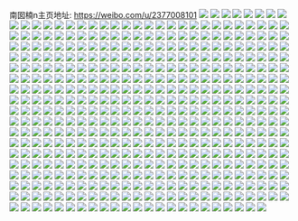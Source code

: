 南囡楠n主页地址: https://weibo.com/u/2377008101 
![](https://wx4.sinaimg.cn/mw2000/8dae43e5ly1h905etydkej23402c0hdu.jpg) 
![](https://wx4.sinaimg.cn/mw2000/8dae43e5ly1h905evebu5j22c03407wi.jpg) 
![](https://wx4.sinaimg.cn/mw2000/8dae43e5ly1h905ex388oj22c034lu0y.jpg) 
![](https://wx4.sinaimg.cn/mw2000/8dae43e5ly1h905es9fzij23402c0hdu.jpg) 
![](https://wx4.sinaimg.cn/mw2000/8dae43e5ly1h905epc4ayj22c03404qq.jpg) 
![](https://wx4.sinaimg.cn/mw2000/8dae43e5ly1h905equt3dj23402c0hdu.jpg) 
![](https://wx4.sinaimg.cn/mw2000/8dae43e5ly1h905envuhsj22c0340npd.jpg) 
![](https://wx4.sinaimg.cn/mw2000/8dae43e5ly1h905ezg8erj22c034lnpd.jpg) 
![](https://wx4.sinaimg.cn/mw2000/8dae43e5ly1h905eye294j22c03407wi.jpg) 
![](https://wx4.sinaimg.cn/mw2000/8dae43e5ly1h905f3xzfoj23402c0e82.jpg) 
![](https://wx4.sinaimg.cn/mw2000/8dae43e5ly1h905fchtetj22oh26snpe.jpg) 
![](https://wx4.sinaimg.cn/mw2000/8dae43e5ly1h89bxdayckj22c03407wi.jpg) 
![](https://wx4.sinaimg.cn/mw2000/8dae43e5ly1h89bwypm0tj2226317b2a.jpg) 
![](https://wx4.sinaimg.cn/mw2000/8dae43e5ly1h89bxmpk2wj226j32i4qq.jpg) 
![](https://wx4.sinaimg.cn/mw2000/8dae43e5ly1h89bwbdy0zj22ae2xn4qp.jpg) 
![](https://wx4.sinaimg.cn/mw2000/8dae43e5ly1h89bybsov3j22c0340npf.jpg) 
![](https://wx4.sinaimg.cn/mw2000/8dae43e5ly1h89byjn18wj22c0340qv5.jpg) 
![](https://wx4.sinaimg.cn/mw2000/8dae43e5ly1h83us1xb2zj21yc309e82.jpg) 
![](https://wx4.sinaimg.cn/mw2000/8dae43e5ly1h83us44tzpj22aj2vte83.jpg) 
![](https://wx4.sinaimg.cn/mw2000/8dae43e5ly1h83us5bjywj21tv319kjm.jpg) 
![](https://wx4.sinaimg.cn/mw2000/8dae43e5ly1h83us7k18hj229330h7wj.jpg) 
![](https://wx4.sinaimg.cn/mw2000/8dae43e5ly1h83us6cjrtj22772tcqv6.jpg) 
![](https://wx4.sinaimg.cn/mw2000/8dae43e5ly1h83us33lrzj224n2z8x6q.jpg) 
![](https://wx4.sinaimg.cn/mw2000/8dae43e5ly1h82edxdt64j24lx32mx6t.jpg) 
![](https://wx4.sinaimg.cn/mw2000/8dae43e5ly1h82edm4rg1j236c2487wk.jpg) 
![](https://wx4.sinaimg.cn/mw2000/8dae43e5ly1h82edvd0tfj24he2z0u11.jpg) 
![](https://wx4.sinaimg.cn/mw2000/8dae43e5ly1h82edss2y7j22yo2807wj.jpg) 
![](https://wx4.sinaimg.cn/mw2000/8dae43e5ly1h82edpwzwxj236c2drhdx.jpg) 
![](https://wx4.sinaimg.cn/mw2000/8dae43e5ly1h82ediostvj229t313npf.jpg) 
![](https://wx4.sinaimg.cn/mw2000/8dae43e5ly1h82tawjturj2407333x6s.jpg) 
![](https://wx4.sinaimg.cn/mw2000/8dae43e5ly1h82edqecz1j20hs0ohjvf.jpg) 
![](https://wx4.sinaimg.cn/mw2000/8dae43e5ly1h7np427rryj229o2we1kz.jpg) 
![](https://wx4.sinaimg.cn/mw2000/8dae43e5ly1h7np404xz8j23402c0u0y.jpg) 
![](https://wx4.sinaimg.cn/mw2000/8dae43e5ly1h7np3uuol4j22ai33gnpf.jpg) 
![](https://wx4.sinaimg.cn/mw2000/8dae43e5ly1h7np3z0io2j229j28iqv6.jpg) 
![](https://wx4.sinaimg.cn/mw2000/8dae43e5ly1h7np3tpbasj22c03407wi.jpg) 
![](https://wx4.sinaimg.cn/mw2000/8dae43e5ly1h7np3wl6tlj22c0340kjn.jpg) 
![](https://wx4.sinaimg.cn/mw2000/8dae43e5ly1h7np431quhj23402c0qv5.jpg) 
![](https://wx4.sinaimg.cn/mw2000/8dae43e5ly1h7np3x678xj20s318oqcr.jpg) 
![](https://wx4.sinaimg.cn/mw2000/8dae43e5ly1h7np443twnj23082961ky.jpg) 
![](https://wx4.sinaimg.cn/mw2000/8dae43e5ly1h7np3vjzwsj21iw2ch4or.jpg) 
![](https://wx4.sinaimg.cn/mw2000/8dae43e5ly1h7np3xoiaqj20wi194wso.jpg) 
![](https://wx4.sinaimg.cn/mw2000/8dae43e5ly1h7np3y96w3j21j02pse81.jpg) 
![](https://wx4.sinaimg.cn/mw2000/8dae43e5ly1h7np40txvjj22mc1h1npd.jpg) 
![](https://wx4.sinaimg.cn/mw2000/8dae43e5ly1h7np3sr6otj21vj1fre4u.jpg) 
![](https://wx4.sinaimg.cn/mw2000/8dae43e5ly1h7np41d3n4j225o1g7b29.jpg) 
![](https://wx4.sinaimg.cn/mw2000/8dae43e5ly1h7fl4qm4moj21d82yok8g.jpg) 
![](https://wx4.sinaimg.cn/mw2000/8dae43e5ly1h7fl4rhmidj216y23wdj3.jpg) 
![](https://wx4.sinaimg.cn/mw2000/8dae43e5ly1h7fl4sssi0j21d82yoe82.jpg) 
![](https://wx4.sinaimg.cn/mw2000/8dae43e5ly1h7fl5xj52zj22c02u3b2a.jpg) 
![](https://wx4.sinaimg.cn/mw2000/8dae43e5ly1h7dwjrixldj22402mke0v.jpg) 
![](https://wx4.sinaimg.cn/mw2000/8dae43e5ly1h7dwjsggp4j22292l7b2a.jpg) 
![](https://wx4.sinaimg.cn/mw2000/8dae43e5ly1h7dwjt9i0sj22402nqka9.jpg) 
![](https://wx4.sinaimg.cn/mw2000/8dae43e5ly1h7dwjqrpsbj21zj2kpb29.jpg) 
![](https://wx4.sinaimg.cn/mw2000/8dae43e5ly1h77feox6y1j23402c07lz.jpg) 
![](https://wx4.sinaimg.cn/mw2000/8dae43e5ly1h77fevxaiwj22c0340qv7.jpg) 
![](https://wx4.sinaimg.cn/mw2000/8dae43e5ly1h77fey1gs0j23402c0qv6.jpg) 
![](https://wx4.sinaimg.cn/mw2000/8dae43e5ly1h77ff0y7ssj221o2x9q6m.jpg) 
![](https://wx4.sinaimg.cn/mw2000/8dae43e5ly1h77fer1o55j23341mrqv5.jpg) 
![](https://wx4.sinaimg.cn/mw2000/8dae43e5ly1h77ff03ohqj21zk2nn1ky.jpg) 
![](https://wx4.sinaimg.cn/mw2000/8dae43e5ly1h77fffem4cj222922se82.jpg) 
![](https://wx4.sinaimg.cn/mw2000/8dae43e5ly1h77ffats7oj22y427lu0x.jpg) 
![](https://wx4.sinaimg.cn/mw2000/8dae43e5ly1h77ffh674bj22862w8kg7.jpg) 
![](https://wx4.sinaimg.cn/mw2000/8dae43e5ly1h77ffp7xo5j23402c0gt5.jpg) 
![](https://wx4.sinaimg.cn/mw2000/8dae43e5ly1h77ffi8gcoj23402c07wi.jpg) 
![](https://wx4.sinaimg.cn/mw2000/8dae43e5ly1h77ffo0hq6j220q2vcqkj.jpg) 
![](https://wx4.sinaimg.cn/mw2000/8dae43e5ly1h77ffl1iisj23402c0e82.jpg) 
![](https://wx4.sinaimg.cn/mw2000/8dae43e5ly1h77ffm6rxwj23402c01ky.jpg) 
![](https://wx4.sinaimg.cn/mw2000/8dae43e5ly1h77ffjinlzj23402c04qq.jpg) 
![](https://wx4.sinaimg.cn/mw2000/8dae43e5ly1h75rjdzq83j20u0140ai6.jpg) 
![](https://wx4.sinaimg.cn/mw2000/8dae43e5ly1h75uehdx3ij20vz0ov756.jpg) 
![](https://wx4.sinaimg.cn/mw2000/8dae43e5ly1h6zjhd1almj226r2x0e81.jpg) 
![](https://wx4.sinaimg.cn/mw2000/8dae43e5ly1h6yaa3zbyej22oi2c0hdt.jpg) 
![](https://wx4.sinaimg.cn/mw2000/8dae43e5ly1h6vuokdem8j20p50xp7e1.jpg) 
![](https://wx4.sinaimg.cn/mw2000/8dae43e5ly1h6vuoyj6a5j21qj2iadj7.jpg) 
![](https://wx4.sinaimg.cn/mw2000/8dae43e5ly1h6vuom3g17j21uo193qeg.jpg) 
![](https://wx4.sinaimg.cn/mw2000/8dae43e5ly1h6vuoel94pj216o1rmany.jpg) 
![](https://wx4.sinaimg.cn/mw2000/8dae43e5ly1h6vuof4a85j21uo18g7fb.jpg) 
![](https://wx4.sinaimg.cn/mw2000/8dae43e5ly1h6vuoe5bosj21r80zk41e.jpg) 
![](https://wx4.sinaimg.cn/mw2000/8dae43e5ly1h6vuow0eqwj22c0340x6p.jpg) 
![](https://wx4.sinaimg.cn/mw2000/8dae43e5ly1h6vuoivm1dj21uo18g4qp.jpg) 
![](https://wx4.sinaimg.cn/mw2000/8dae43e5ly1h6vuospd9ij22c0340hdu.jpg) 
![](https://wx4.sinaimg.cn/mw2000/8dae43e5ly1h6vup04r18j21q02iyq5u.jpg) 
![](https://wx4.sinaimg.cn/mw2000/8dae43e5ly1h6vuopj4xwj23402c01ky.jpg) 
![](https://wx4.sinaimg.cn/mw2000/8dae43e5ly1h6vup1l5r3j21ob2erdik.jpg) 
![](https://wx4.sinaimg.cn/mw2000/8dae43e5ly1h6tn1cporvj20ph0x6js7.jpg) 
![](https://wx4.sinaimg.cn/mw2000/8dae43e5ly1h6tn1fjgyyj22ds1scb29.jpg) 
![](https://wx4.sinaimg.cn/mw2000/8dae43e5ly1h6tn1e3spyj21ob16vn26.jpg) 
![](https://wx4.sinaimg.cn/mw2000/8dae43e5ly1h6tn1dk748j21r80zk41x.jpg) 
![](https://wx4.sinaimg.cn/mw2000/8dae43e5ly1h6tn1fu048j20hs0qtafo.jpg) 
![](https://wx4.sinaimg.cn/mw2000/8dae43e5ly1h6tn1b1jv2j21r80zkk85.jpg) 
![](https://wx4.sinaimg.cn/mw2000/8dae43e5ly1h6tn1bochyj20hs0qotda.jpg) 
![](https://wx4.sinaimg.cn/mw2000/8dae43e5ly1h6tn1c975jj20hs0o5ab2.jpg) 
![](https://wx4.sinaimg.cn/mw2000/8dae43e5ly1h6tn1bftopj20hs0qo3z8.jpg) 
![](https://wx4.sinaimg.cn/mw2000/8dae43e5ly1h6shwc857fj21pz2vwkjl.jpg) 
![](https://wx4.sinaimg.cn/mw2000/8dae43e5ly1h6shwclzg5j218g0y448k.jpg) 
![](https://wx4.sinaimg.cn/mw2000/8dae43e5ly1h6shwb9eusj220h2q8afi.jpg) 
![](https://wx4.sinaimg.cn/mw2000/8dae43e5ly1h6shwhl7sxj22tc240u0y.jpg) 
![](https://wx4.sinaimg.cn/mw2000/8dae43e5ly1h6shwd3tooj21ba0zigwz.jpg) 
![](https://wx4.sinaimg.cn/mw2000/8dae43e5ly1h6shwa071zj23281q01ky.jpg) 
![](https://wx4.sinaimg.cn/mw2000/8dae43e5ly1h6shwfo2xaj23402c0u0x.jpg) 
![](https://wx4.sinaimg.cn/mw2000/8dae43e5ly1h6shwe9ekxj21uo11ckbx.jpg) 
![](https://wx4.sinaimg.cn/mw2000/8dae43e5ly1h6shwil1mqj23402c0qv5.jpg) 
![](https://wx4.sinaimg.cn/mw2000/8dae43e5ly1h6feaxh8uaj20hs1ir7cf.jpg) 
![](https://wx4.sinaimg.cn/mw2000/8dae43e5ly1h6febxpn4aj20sz0t3wf6.jpg) 
![](https://wx4.sinaimg.cn/mw2000/8dae43e5ly1h61u6ch7ymj23402c0kjn.jpg) 
![](https://wx4.sinaimg.cn/mw2000/8dae43e5ly1h61u62t303j226c34h7wi.jpg) 
![](https://wx4.sinaimg.cn/mw2000/8dae43e5ly1h61u5v3th9j23402c0e82.jpg) 
![](https://wx4.sinaimg.cn/mw2000/8dae43e5ly1h61u6i1emcj23402c01ky.jpg) 
![](https://wx4.sinaimg.cn/mw2000/8dae43e5ly1h61u5mzdu2j22c02c01kx.jpg) 
![](https://wx4.sinaimg.cn/mw2000/8dae43e5ly1h61u5imfxsj23402c0x6q.jpg) 
![](https://wx4.sinaimg.cn/mw2000/8dae43e5ly1h61u5jvkraj20hs0qo77x.jpg) 
![](https://wx4.sinaimg.cn/mw2000/8dae43e5ly1h61u6td98yj21ya2rshbs.jpg) 
![](https://wx4.sinaimg.cn/mw2000/8dae43e5ly1h5barxj0j7j22c03404qp.jpg) 
![](https://wx4.sinaimg.cn/mw2000/8dae43e5ly1h5barwws54j22842z7b29.jpg) 
![](https://wx4.sinaimg.cn/mw2000/8dae43e5ly1h5baybvbd3j20zq0zk0yi.jpg) 
![](https://wx4.sinaimg.cn/mw2000/8dae43e5ly1h5bary118zj20xp0xpwkp.jpg) 
![](https://wx4.sinaimg.cn/mw2000/8dae43e5gy1h4w7yp8ph6j23402c0kjn.jpg) 
![](https://wx4.sinaimg.cn/mw2000/8dae43e5gy1h4w7xtb3s3j23402c0b2a.jpg) 
![](https://wx4.sinaimg.cn/mw2000/8dae43e5gy1h4w7xjx08aj23402c0u0y.jpg) 
![](https://wx4.sinaimg.cn/mw2000/8dae43e5gy1h4w7x1l8c1j23402c0b2c.jpg) 
![](https://wx4.sinaimg.cn/mw2000/8dae43e5gy1h4tygdqzdsj22c0340e81.jpg) 
![](https://wx4.sinaimg.cn/mw2000/8dae43e5gy1h4tyh0iwtij20wi0hhgqz.jpg) 
![](https://wx4.sinaimg.cn/mw2000/8dae43e5gy1h4tyg95rpej23402c0e83.jpg) 
![](https://wx4.sinaimg.cn/mw2000/8dae43e5gy1h4tygh36k2j22c0340e81.jpg) 
![](https://wx4.sinaimg.cn/mw2000/8dae43e5gy1h4tyf6cortj23402c07wk.jpg) 
![](https://wx4.sinaimg.cn/mw2000/8dae43e5gy1h4tyg0d1z0j215o1l94qp.jpg) 
![](https://wx4.sinaimg.cn/mw2000/8dae43e5gy1h4tyfqx8dqj20xc1tq7wh.jpg) 
![](https://wx4.sinaimg.cn/mw2000/8dae43e5gy1h4tyfhgbrfj215o1qie81.jpg) 
![](https://wx4.sinaimg.cn/mw2000/8dae43e5gy1h4tygur1i7j233y1y1hdt.jpg) 
![](https://wx4.sinaimg.cn/mw2000/8dae43e5gy1h4tygzazj5j23402c04qq.jpg) 
![](https://wx4.sinaimg.cn/mw2000/8dae43e5gy1h4tygrthtmj230w1zge81.jpg) 
![](https://wx4.sinaimg.cn/mw2000/8dae43e5gy1h4swykd3dbj23402c07wi.jpg) 
![](https://wx4.sinaimg.cn/mw2000/8dae43e5gy1h4swyj2dvuj228z1oqu0x.jpg) 
![](https://wx4.sinaimg.cn/mw2000/8dae43e5gy1h4swyr1i3xj22ps1j0x6p.jpg) 
![](https://wx4.sinaimg.cn/mw2000/8dae43e5gy1h4swyhgofxj23402c0b2a.jpg) 
![](https://wx4.sinaimg.cn/mw2000/8dae43e5gy1h4rnm0j2ruj22c0340npf.jpg) 
![](https://wx4.sinaimg.cn/mw2000/8dae43e5gy1h4rnoeqid7j23402c0b2d.jpg) 
![](https://wx4.sinaimg.cn/mw2000/8dae43e5gy1h4rnm2pspgj23402c0npe.jpg) 
![](https://wx4.sinaimg.cn/mw2000/8dae43e5gy1h4rnlx1hd0j22zd250qv6.jpg) 
![](https://wx4.sinaimg.cn/mw2000/8dae43e5gy1h4rnm4qw1cj22c0340hdu.jpg) 
![](https://wx4.sinaimg.cn/mw2000/8dae43e5gy1h4rnmj65olj23402c0e82.jpg) 
![](https://wx4.sinaimg.cn/mw2000/8dae43e5gy1h4rnlu7zwjj23311umnpd.jpg) 
![](https://wx4.sinaimg.cn/mw2000/8dae43e5gy1h4rnn1253sj23402c0b2a.jpg) 
![](https://wx4.sinaimg.cn/mw2000/8dae43e5gy1h4rnlqw593j22n2237qv5.jpg) 
![](https://wx4.sinaimg.cn/mw2000/8dae43e5gy1h4pbrkalt4j22ps1j07wi.jpg) 
![](https://wx4.sinaimg.cn/mw2000/8dae43e5gy1h4pbrh0bzaj23402c01l0.jpg) 
![](https://wx4.sinaimg.cn/mw2000/8dae43e5gy1h4pbr2ln1fj22c0340qv5.jpg) 
![](https://wx4.sinaimg.cn/mw2000/8dae43e5gy1h4pbr4abo6j23402c01ky.jpg) 
![](https://wx4.sinaimg.cn/mw2000/8dae43e5gy1h4pbs4vwq9j23402c0qv6.jpg) 
![](https://wx4.sinaimg.cn/mw2000/8dae43e5gy1h4pbrxdrsij211p1eak96.jpg) 
![](https://wx4.sinaimg.cn/mw2000/8dae43e5gy1h4pbrb4zvxj23402c0b2a.jpg) 
![](https://wx4.sinaimg.cn/mw2000/8dae43e5gy1h4pbs8ncylj215o1n9hdt.jpg) 
![](https://wx4.sinaimg.cn/mw2000/8dae43e5gy1h4pbr92f6bj23402c04qr.jpg) 
![](https://wx4.sinaimg.cn/mw2000/8dae43e5gy1h4o5i4rkuzj22c03404qr.jpg) 
![](https://wx4.sinaimg.cn/mw2000/8dae43e5gy1h4o5hylcvhj23402c0u0x.jpg) 
![](https://wx4.sinaimg.cn/mw2000/8dae43e5gy1h4o5gtlo54j22c0340npd.jpg) 
![](https://wx4.sinaimg.cn/mw2000/8dae43e5gy1h4o5i0qgttj23402c0kjl.jpg) 
![](https://wx4.sinaimg.cn/mw2000/8dae43e5gy1h4o5hn0m76j23402c0npg.jpg) 
![](https://wx4.sinaimg.cn/mw2000/8dae43e5gy1h4o5h70mfvj229i31bkjm.jpg) 
![](https://wx4.sinaimg.cn/mw2000/8dae43e5gy1h4o5gycl4hj23402c0e83.jpg) 
![](https://wx4.sinaimg.cn/mw2000/8dae43e5gy1h4o5id9e3qj23402c01l2.jpg) 
![](https://wx4.sinaimg.cn/mw2000/8dae43e5gy1h4o5hwkyttj23402c04qq.jpg) 
![](https://wx4.sinaimg.cn/mw2000/8dae43e5gy1h4o5h490ufj22c0340b2c.jpg) 
![](https://wx4.sinaimg.cn/mw2000/8dae43e5gy1h4n1ravly6j23172c0qv7.jpg) 
![](https://wx4.sinaimg.cn/mw2000/8dae43e5gy1h4n1r20pxlj22c03401ky.jpg) 
![](https://wx4.sinaimg.cn/mw2000/8dae43e5gy1h4n1qtwnk7j23402c0e83.jpg) 
![](https://wx4.sinaimg.cn/mw2000/8dae43e5gy1h4n1st2s02j22ps1j0e81.jpg) 
![](https://wx4.sinaimg.cn/mw2000/8dae43e5gy1h4n1qy2a31j228y30je82.jpg) 
![](https://wx4.sinaimg.cn/mw2000/8dae43e5gy1h4n1sckylsj23402c0qv7.jpg) 
![](https://wx4.sinaimg.cn/mw2000/8dae43e5gy1h413wh9agrj22c0340npe.jpg) 
![](https://wx4.sinaimg.cn/mw2000/8dae43e5gy1h413xnp1s5j22c03401ky.jpg) 
![](https://wx4.sinaimg.cn/mw2000/8dae43e5gy1h413wm2fwrj213u0pjgup.jpg) 
![](https://wx4.sinaimg.cn/mw2000/8dae43e5ly1h3m11ps07dj23402c0b2a.jpg) 
![](https://wx4.sinaimg.cn/mw2000/8dae43e5ly1h3m11izabvj22c0340npd.jpg) 
![](https://wx4.sinaimg.cn/mw2000/8dae43e5ly1h3m11neft1j23402c0e82.jpg) 
![](https://wx4.sinaimg.cn/mw2000/8dae43e5ly1h3m11slklxj23402c04qr.jpg) 
![](https://wx4.sinaimg.cn/mw2000/8dae43e5ly1h3m11g3qd3j21zk149e81.jpg) 
![](https://wx4.sinaimg.cn/mw2000/8dae43e5ly1h3m11r3gfmj23402c0u0y.jpg) 
![](https://wx4.sinaimg.cn/mw2000/8dae43e5ly1h3m11op8v1j23402c0b2a.jpg) 
![](https://wx4.sinaimg.cn/mw2000/8dae43e5ly1h2whcaro73j23402ctqv8.jpg) 
![](https://wx4.sinaimg.cn/mw2000/8dae43e5ly1h2whcid1pnj22c0351nph.jpg) 
![](https://wx4.sinaimg.cn/mw2000/8dae43e5ly1h2whc140u7j23402c04qt.jpg) 
![](https://wx4.sinaimg.cn/mw2000/8dae43e5ly1h2whbp6td7j22p22bz4qs.jpg) 
![](https://wx4.sinaimg.cn/mw2000/8dae43e5ly1h2veeacq2oj22112qvhdu.jpg) 
![](https://wx4.sinaimg.cn/mw2000/8dae43e5ly1h2veelvsnrj22052onu0y.jpg) 
![](https://wx4.sinaimg.cn/mw2000/8dae43e5ly1h2veefygu9j21yu2m8b2b.jpg) 
![](https://wx4.sinaimg.cn/mw2000/8dae43e5ly1h2veeijru3j215o15n12l.jpg) 
![](https://wx4.sinaimg.cn/mw2000/8dae43e5ly1h2veehgjaij222h258x6p.jpg) 
![](https://wx4.sinaimg.cn/mw2000/8dae43e5ly1h2veehwrh5j215o15m49x.jpg) 
![](https://wx4.sinaimg.cn/mw2000/8dae43e5ly1h2veebso7wj22tc2401kz.jpg) 
![](https://wx4.sinaimg.cn/mw2000/8dae43e5ly1h2veej9vh7j22c0340b29.jpg) 
![](https://wx4.sinaimg.cn/mw2000/8dae43e5ly1h2veed11vyj22tc240e82.jpg) 
![](https://wx4.sinaimg.cn/mw2000/8dae43e5ly1h0otunacjej22tc240kjl.jpg) 
![](https://wx4.sinaimg.cn/mw2000/8dae43e5ly1h0otus11r4j23402c0hdx.jpg) 
![](https://wx4.sinaimg.cn/mw2000/8dae43e5ly1h0otukubuzj22402tcb2b.jpg) 
![](https://wx4.sinaimg.cn/mw2000/8dae43e5ly1h0otuo5c09j22bk340kjl.jpg) 
![](https://wx4.sinaimg.cn/mw2000/8dae43e5ly1h0otuqem4sj22402tchdw.jpg) 
![](https://wx4.sinaimg.cn/mw2000/8dae43e5ly1h0otumiq5aj221o2qpb29.jpg) 
![](https://wx4.sinaimg.cn/mw2000/8dae43e5ly1h0otulyu2pj22402tcx6p.jpg) 
![](https://wx4.sinaimg.cn/mw2000/8dae43e5ly1h0otujsj43j22402tckjl.jpg) 
![](https://wx4.sinaimg.cn/mw2000/8dae43e5ly1h0oq33k57bj20wi1yctt8.jpg) 
![](https://wx4.sinaimg.cn/mw2000/8dae43e5ly1h0fd4vbs90j22c0340hdv.jpg) 
![](https://wx4.sinaimg.cn/mw2000/8dae43e5ly1h0fd4wd994j23402c07wh.jpg) 
![](https://wx4.sinaimg.cn/mw2000/8dae43e5ly1h0fd4u1aosj22yr282u0y.jpg) 
![](https://wx4.sinaimg.cn/mw2000/8dae43e5ly1h0fd4zj7i0j22c0340hdv.jpg) 
![](https://wx4.sinaimg.cn/mw2000/8dae43e5ly1h0fd4zyo8nj20zf0mmgmb.jpg) 
![](https://wx4.sinaimg.cn/mw2000/8dae43e5ly1h0fd4y9jzaj22c0340b2c.jpg) 
![](https://wx4.sinaimg.cn/mw2000/8dae43e5ly1h0fd50uvosj23402c0hdu.jpg) 
![](https://wx4.sinaimg.cn/mw2000/8dae43e5ly1h0fd4soqfgj21d62c1hdt.jpg) 
![](https://wx4.sinaimg.cn/mw2000/8dae43e5ly1h0fd51tr5yj22bk340npe.jpg) 
![](https://wx4.sinaimg.cn/mw2000/8dae43e5ly1h0bis91hjvj20ui0u0768.jpg) 
![](https://wx4.sinaimg.cn/mw2000/8dae43e5ly1h0birutqc5j20wf0q4417.jpg) 
![](https://wx4.sinaimg.cn/mw2000/8dae43e5ly1gzwyziw2obj23402c0u0y.jpg) 
![](https://wx4.sinaimg.cn/mw2000/8dae43e5ly1gzwyzgwa3oj22c0340x6p.jpg) 
![](https://wx4.sinaimg.cn/mw2000/8dae43e5ly1gzwyzk0ee5j23402c0qv6.jpg) 
![](https://wx4.sinaimg.cn/mw2000/8dae43e5ly1gzwyzfyoekj22c0340kjm.jpg) 
![](https://wx4.sinaimg.cn/mw2000/8dae43e5ly1gzwyzqxcmrj20wi0vqdme.jpg) 
![](https://wx4.sinaimg.cn/mw2000/8dae43e5ly1gzwyzht586j22c0340kjm.jpg) 
![](https://wx4.sinaimg.cn/mw2000/8dae43e5ly1gzsghg08rxj22402tcu0x.jpg) 
![](https://wx4.sinaimg.cn/mw2000/8dae43e5ly1gzsghek0n8j22c0340kjl.jpg) 
![](https://wx4.sinaimg.cn/mw2000/8dae43e5ly1gzsghgqwzpj22vj25nhdt.jpg) 
![](https://wx4.sinaimg.cn/mw2000/8dae43e5ly1gzsghf7xckj22tc240npd.jpg) 
![](https://wx4.sinaimg.cn/mw2000/8dae43e5ly1gzsghhlpu0j22rm26ve81.jpg) 
![](https://wx4.sinaimg.cn/mw2000/8dae43e5ly1gzsgi8283lj20jz0kqgn6.jpg) 
![](https://wx4.sinaimg.cn/mw2000/8dae43e5ly1gzsgi8prpyj20u013i13h.jpg) 
![](https://wx4.sinaimg.cn/mw2000/8dae43e5ly1gzsgi7kivpj20j00gwmye.jpg) 
![](https://wx4.sinaimg.cn/mw2000/8dae43e5ly1gzk8ps8mdwj21sc2dsu0x.jpg) 
![](https://wx4.sinaimg.cn/mw2000/8dae43e5ly1gzk8psuv1mj21sc2dskjl.jpg) 
![](https://wx4.sinaimg.cn/mw2000/8dae43e5ly1gzk8prmcq1j22402tchdu.jpg) 
![](https://wx4.sinaimg.cn/mw2000/8dae43e5ly1gzk8pqwwidj215o1qiqnd.jpg) 
![](https://wx4.sinaimg.cn/mw2000/8dae43e5gy1gz2ynynyu0j20u0124gqx.jpg) 
![](https://wx4.sinaimg.cn/mw2000/8dae43e5gy1gz2yo3fj6mj20u01400yl.jpg) 
![](https://wx4.sinaimg.cn/mw2000/8dae43e5gy1gz2yo2bppkj20u012cq87.jpg) 
![](https://wx4.sinaimg.cn/mw2000/8dae43e5gy1gz2ynzy9laj21400u0dnd.jpg) 
![](https://wx4.sinaimg.cn/mw2000/8dae43e5gy1gz2yo1npm5j21400u0k3e.jpg) 
![](https://wx4.sinaimg.cn/mw2000/8dae43e5gy1gz2yo0v72oj21410u0n4u.jpg) 
![](https://wx4.sinaimg.cn/mw2000/8dae43e5gy1gz2yo633uqj21400u0k1f.jpg) 
![](https://wx4.sinaimg.cn/mw2000/8dae43e5gy1gz2ynzav1dj20wr0u0gtf.jpg) 
![](https://wx4.sinaimg.cn/mw2000/8dae43e5gy1gz2yo52f7vj21400u0qd7.jpg) 
![](https://wx4.sinaimg.cn/mw2000/8dae43e5gy1gz2yo7j7e1j21400u0tft.jpg) 
![](https://wx4.sinaimg.cn/mw2000/8dae43e5gy1gz2yo9nnwhj21400u07gt.jpg) 
![](https://wx4.sinaimg.cn/mw2000/8dae43e5gy1gz2yo49hafj21400u0dop.jpg) 
![](https://wx4.sinaimg.cn/mw2000/8dae43e5gy1gz2yo899jdj21400u0aif.jpg) 
![](https://wx4.sinaimg.cn/mw2000/8dae43e5gy1gz2yo6shb0j20u00ywdmm.jpg) 
![](https://wx4.sinaimg.cn/mw2000/8dae43e5gy1gyyaiqolukj21yx1umx6p.jpg) 
![](https://wx4.sinaimg.cn/mw2000/8dae43e5gy1gyyaimus4wj22c03407wi.jpg) 
![](https://wx4.sinaimg.cn/mw2000/8dae43e5gy1gyyailuokrj21ot1vlnpd.jpg) 
![](https://wx4.sinaimg.cn/mw2000/8dae43e5gy1gyyaiprwd1j22172pob29.jpg) 
![](https://wx4.sinaimg.cn/mw2000/8dae43e5gy1gyyainx7b5j22c03407wi.jpg) 
![](https://wx4.sinaimg.cn/mw2000/8dae43e5gy1gyyaiouwehj223f2ppe81.jpg) 
![](https://wx4.sinaimg.cn/mw2000/8dae43e5gy1gyqgxzj83cj20u01httcg.jpg) 
![](https://wx4.sinaimg.cn/mw2000/8dae43e5gy1gy0bzqrwc2j21sc2dshdu.jpg) 
![](https://wx4.sinaimg.cn/mw2000/8dae43e5gy1gy0bzo55qpj20ha0sgq5f.jpg) 
![](https://wx4.sinaimg.cn/mw2000/8dae43e5gy1gy0bzs1c5sj228b2zux6r.jpg) 
![](https://wx4.sinaimg.cn/mw2000/8dae43e5gy1gy0bznlokgj22zy28yu0x.jpg) 
![](https://wx4.sinaimg.cn/mw2000/8dae43e5gy1gy0bzos1txj20zk1hcqft.jpg) 
![](https://wx4.sinaimg.cn/mw2000/8dae43e5gy1gy0bzmh1jcj227o2y81ky.jpg) 
![](https://wx4.sinaimg.cn/mw2000/8dae43e5gy1gy0bztxcl9j22c0340x6p.jpg) 
![](https://wx4.sinaimg.cn/mw2000/8dae43e5gy1gy0bzw4de8j23402c0npf.jpg) 
![](https://wx4.sinaimg.cn/mw2000/8dae43e5ly1gxxifwv5g2j20u0140dni.jpg) 
![](https://wx4.sinaimg.cn/mw2000/8dae43e5ly1gxxifxxncwj20u00u078r.jpg) 
![](https://wx4.sinaimg.cn/mw2000/8dae43e5ly1gxxifxml26j20u014045i.jpg) 
![](https://wx4.sinaimg.cn/mw2000/8dae43e5ly1gxxifyccbsj21400u0n34.jpg) 
![](https://wx4.sinaimg.cn/mw2000/8dae43e5ly1gxxig6gt1sj20u01axwh5.jpg) 
![](https://wx4.sinaimg.cn/mw2000/8dae43e5ly1gxxifyvamnj21400u0tjn.jpg) 
![](https://wx4.sinaimg.cn/mw2000/8dae43e5ly1gxxifwhnkfj21400u0qac.jpg) 
![](https://wx4.sinaimg.cn/mw2000/8dae43e5ly1gxxig65awpj21400u07eg.jpg) 
![](https://wx4.sinaimg.cn/mw2000/8dae43e5ly1gxxifxa33jj21400u0dnv.jpg) 
![](https://wx4.sinaimg.cn/mw2000/8dae43e5ly1gx3b4akoafj22402hp4qr.jpg) 
![](https://wx4.sinaimg.cn/mw2000/8dae43e5ly1gx3b43hd2ij22c03404qq.jpg) 
![](https://wx4.sinaimg.cn/mw2000/8dae43e5ly1gx3b4c75gvj222o2rl1ky.jpg) 
![](https://wx4.sinaimg.cn/mw2000/8dae43e5ly1gx3b40ee3xj22c0340npd.jpg) 
![](https://wx4.sinaimg.cn/mw2000/8dae43e5ly1gx3b3zjgrpj22c0340qv7.jpg) 
![](https://wx4.sinaimg.cn/mw2000/8dae43e5ly1gx3b41k0pjj22402tc4qq.jpg) 
![](https://wx4.sinaimg.cn/mw2000/8dae43e5ly1gx3b492bzxj23402c04qq.jpg) 
![](https://wx4.sinaimg.cn/mw2000/8dae43e5ly1gx3b3y02wrj22c0340hdt.jpg) 
![](https://wx4.sinaimg.cn/mw2000/8dae43e5ly1gx3b3x9ozvj22292rckjm.jpg) 
![](https://wx4.sinaimg.cn/mw2000/8dae43e5ly1gx3b4735zwj22tc2401ky.jpg) 
![](https://wx4.sinaimg.cn/mw2000/8dae43e5ly1gx3b45ar29j23232akqv6.jpg) 
![](https://wx4.sinaimg.cn/mw2000/8dae43e5ly1gx3b47y3zzj22sb238hdu.jpg) 
![](https://wx4.sinaimg.cn/mw2000/8dae43e5gy1gwlgamzsqpj21o02801kx.jpg) 
![](https://wx4.sinaimg.cn/mw2000/8dae43e5gy1gwlgaklps0j23402c0npd.jpg) 
![](https://wx4.sinaimg.cn/mw2000/8dae43e5gy1gwlgagv7kij21o0280kjl.jpg) 
![](https://wx4.sinaimg.cn/mw2000/8dae43e5gy1gwlgahsy9jj22c0340x6p.jpg) 
![](https://wx4.sinaimg.cn/mw2000/8dae43e5gy1gwlgamgwr6j22c0340kjm.jpg) 
![](https://wx4.sinaimg.cn/mw2000/8dae43e5gy1gwlgaihv0mj22c02cle81.jpg) 
![](https://wx4.sinaimg.cn/mw2000/8dae43e5gy1gwlgafsc8oj21hc0u047w.jpg) 
![](https://wx4.sinaimg.cn/mw2000/8dae43e5gy1gwlgajl3umj22c03404qq.jpg) 
![](https://wx4.sinaimg.cn/mw2000/8dae43e5gy1gwlgag74r6j21lw0wi4d1.jpg) 
![](https://wx4.sinaimg.cn/mw2000/8dae43e5gy1gwlgaoebsyj23402c0x6q.jpg) 
![](https://wx4.sinaimg.cn/mw2000/8dae43e5gy1gwlgaev4soj23402c0qv6.jpg) 
![](https://wx4.sinaimg.cn/mw2000/8dae43e5gy1gwlgapffs1j21be0zi7cq.jpg) 
![](https://wx4.sinaimg.cn/mw2000/8dae43e5ly1gvyudv5grjj21a929hx6e.jpg) 
![](https://wx4.sinaimg.cn/mw2000/8dae43e5ly1gvyudyu7qvj21uf1conp3.jpg) 
![](https://wx4.sinaimg.cn/mw2000/8dae43e5ly1gvyudy32gbj22402tcx6p.jpg) 
![](https://wx4.sinaimg.cn/mw2000/8dae43e5ly1gvyudwohzhj21ag13zaok.jpg) 
![](https://wx4.sinaimg.cn/mw2000/8dae43e5ly1gvyue3nkuhj234022onpd.jpg) 
![](https://wx4.sinaimg.cn/mw2000/8dae43e5ly1gvyudx4cwvj21hc13utm5.jpg) 
![](https://wx4.sinaimg.cn/mw2000/8dae43e5ly1gvyue2pyfsj22tc240hdu.jpg) 
![](https://wx4.sinaimg.cn/mw2000/8dae43e5ly1gvyudw3ljrj22341bvhdt.jpg) 
![](https://wx4.sinaimg.cn/mw2000/8dae43e5ly1gvyudzytuvj22ka23ju0x.jpg) 
![](https://wx4.sinaimg.cn/mw2000/8dae43e5ly1gvu6umpkr6j22c0340e81.jpg) 
![](https://wx4.sinaimg.cn/mw2000/8dae43e5ly1gvu6uookhej22402tc4qp.jpg) 
![](https://wx4.sinaimg.cn/mw2000/8dae43e5ly1gvu6uo3g53j22402cz7wh.jpg) 
![](https://wx4.sinaimg.cn/mw2000/8dae43e5ly1gvu6ut1axlj23402c0npf.jpg) 
![](https://wx4.sinaimg.cn/mw2000/8dae43e5ly1gvu6unhn8sj228528jqv5.jpg) 
![](https://wx4.sinaimg.cn/mw2000/8dae43e5ly1gvu6uqxkh1j22c02znkjm.jpg) 
![](https://wx4.sinaimg.cn/mw2000/8dae43e5ly1gvu6uusyvvj232a2ap4qq.jpg) 
![](https://wx4.sinaimg.cn/mw2000/8dae43e5ly1gvu6upjdi9j22tc240x6p.jpg) 
![](https://wx4.sinaimg.cn/mw2000/8dae43e5ly1gvu6uxwjqhj23402c04qq.jpg) 
![](https://wx4.sinaimg.cn/mw2000/002ARGolly1gvii92vxblj61400u0n7y02.jpg) 
![](https://wx4.sinaimg.cn/mw2000/002ARGolly1gvii95m8t3j61400u0ag002.jpg) 
![](https://wx4.sinaimg.cn/mw2000/002ARGolly1gvii93trqvj60u01400yl02.jpg) 
![](https://wx4.sinaimg.cn/mw2000/002ARGolly1gvii9470ecj60u00wt44002.jpg) 
![](https://wx4.sinaimg.cn/mw2000/002ARGolly1gvii95z5olj60u01tadmu02.jpg) 
![](https://wx4.sinaimg.cn/mw2000/002ARGolly1gvii956cyaj60u00u7afy02.jpg) 
![](https://wx4.sinaimg.cn/mw2000/002ARGolly1gvii937wvcj60u014048n02.jpg) 
![](https://wx4.sinaimg.cn/mw2000/002ARGolly1gvii94nrzaj60u0140grp02.jpg) 
![](https://wx4.sinaimg.cn/mw2000/002ARGolly1gvii92hpjxj61400u0qbz02.jpg) 
![](https://wx4.sinaimg.cn/mw2000/002ARGolgy1gv4tz4010gj61zj13l7wh02.jpg) 
![](https://wx4.sinaimg.cn/mw2000/002ARGolgy1gv4tz2z2azj60kn0jfmyf02.jpg) 
![](https://wx4.sinaimg.cn/mw2000/002ARGolgy1gv4mfw62pjj60u0140jzu02.jpg) 
![](https://wx4.sinaimg.cn/mw2000/002ARGolgy1gv4mfuz5ahj61400u0jx502.jpg) 
![](https://wx4.sinaimg.cn/mw2000/002ARGolgy1gv4mfvkg5ij61400u044402.jpg) 
![](https://wx4.sinaimg.cn/mw2000/002ARGolgy1gv4mfxdogoj61400u0grn02.jpg) 
![](https://wx4.sinaimg.cn/mw2000/002ARGolgy1gv4mfzpgrfj60u00u0tg602.jpg) 
![](https://wx4.sinaimg.cn/mw2000/002ARGolgy1gv4mfwrlz8j60u014043d02.jpg) 
![](https://wx4.sinaimg.cn/mw2000/002ARGolgy1gv4mfylookj60u00u0adh02.jpg) 
![](https://wx4.sinaimg.cn/mw2000/002ARGolgy1gv4mfz5fumj60u00u0jxm02.jpg) 
![](https://wx4.sinaimg.cn/mw2000/002ARGolgy1gv4mfxxsnsj60u00u0wiy02.jpg) 
![](https://wx4.sinaimg.cn/mw2000/002ARGolly1guzz6lh41vj61400u0wi202.jpg) 
![](https://wx4.sinaimg.cn/mw2000/002ARGolly1guzz6mvuwrj61400u0q9c02.jpg) 
![](https://wx4.sinaimg.cn/mw2000/002ARGolly1guzz6kelvlj61400u0wkm02.jpg) 
![](https://wx4.sinaimg.cn/mw2000/002ARGolly1guzz6i98yfj60u0140afm02.jpg) 
![](https://wx4.sinaimg.cn/mw2000/002ARGolly1guzz6sw5znj60u0140q7o02.jpg) 
![](https://wx4.sinaimg.cn/mw2000/002ARGolly1guzz6hcgx6j60u014011e02.jpg) 
![](https://wx4.sinaimg.cn/mw2000/002ARGolly1guzz6rry1vj61400u0jwx02.jpg) 
![](https://wx4.sinaimg.cn/mw2000/002ARGolly1guzz6q9ibvj60u014047t02.jpg) 
![](https://wx4.sinaimg.cn/mw2000/002ARGolly1guzz6nwvw0j61400u0gr102.jpg) 
![](https://wx4.sinaimg.cn/mw2000/002ARGolly1gu64rmjd9qj62402tc1ky02.jpg) 
![](https://wx4.sinaimg.cn/mw2000/002ARGolly1gu64rsmxvrj62c02c04qp02.jpg) 
![](https://wx4.sinaimg.cn/mw2000/002ARGolly1gu64roijsdj62402tc7wi02.jpg) 
![](https://wx4.sinaimg.cn/mw2000/002ARGolly1gu64rrlqx4j62402tckjl02.jpg) 
![](https://wx4.sinaimg.cn/mw2000/8dae43e5ly1gu64rwy6evj20u00u0jxb.jpg) 
![](https://wx4.sinaimg.cn/mw2000/002ARGolly1gu64rq66nfj6240240e8102.jpg) 
![](https://wx4.sinaimg.cn/mw2000/8dae43e5ly1gu64rpe0soj22402txe81.jpg) 
![](https://wx4.sinaimg.cn/mw2000/002ARGolly1gu64rvdoz2j62db1tc7wi02.jpg) 
![](https://wx4.sinaimg.cn/mw2000/002ARGolly1gu64rkzkm7j62402ttqv502.jpg) 
![](https://wx4.sinaimg.cn/mw2000/8dae43e5ly1gtaxiyydulj22402tdhdu.jpg) 
![](https://wx4.sinaimg.cn/mw2000/002ARGolly1gtaxj58txqj62be3401ky02.jpg) 
![](https://wx4.sinaimg.cn/mw2000/8dae43e5ly1gtaxix6m6lj22tc241b2a.jpg) 
![](https://wx4.sinaimg.cn/mw2000/8dae43e5ly1gtaxiumjf5j22402ry7wi.jpg) 
![](https://wx4.sinaimg.cn/mw2000/8dae43e5ly1gtaxivt9anj22402tdnpd.jpg) 
![](https://wx4.sinaimg.cn/mw2000/8dae43e5ly1gtaxj6m2egj22402tdnpd.jpg) 
![](https://wx4.sinaimg.cn/mw2000/8dae43e5ly1gtaxj98et9j22qv22vx6p.jpg) 
![](https://wx4.sinaimg.cn/mw2000/8dae43e5ly1gtaxj0pwy2j22402u5kjl.jpg) 
![](https://wx4.sinaimg.cn/mw2000/8dae43e5ly1gtaxit4iapj233x1yeb2a.jpg) 
![](https://wx4.sinaimg.cn/mw2000/8dae43e5ly1gtaxj3ij72j23jx2avu10.jpg) 
![](https://wx4.sinaimg.cn/mw2000/8dae43e5ly1gtaxjcpnhij2240240tmc.jpg) 
![](https://wx4.sinaimg.cn/mw2000/8dae43e5ly1gtaxjbc3m1j23402c0e83.jpg) 
![](https://wx4.sinaimg.cn/mw2000/8dae43e5ly1gtaxjea5mlj22nk25te82.jpg) 
![](https://wx4.sinaimg.cn/mw2000/8dae43e5ly1gtaxjgwkloj222a1obhdt.jpg) 
![](https://wx4.sinaimg.cn/mw2000/8dae43e5ly1gtaxji21ukj22mh1nfnpd.jpg) 
![](https://wx4.sinaimg.cn/mw2000/8dae43e5ly1grw41h0m2mj20u00u4wnr.jpg) 
![](https://wx4.sinaimg.cn/mw2000/8dae43e5ly1grw41yxj9vj21410u04c1.jpg) 
![](https://wx4.sinaimg.cn/mw2000/8dae43e5ly1grw41jbcn7j21400u0k3r.jpg) 
![](https://wx4.sinaimg.cn/mw2000/8dae43e5ly1grw41qlvb7j21400u0amv.jpg) 
![](https://wx4.sinaimg.cn/mw2000/8dae43e5ly1grw41hvbtfj20u014bah3.jpg) 
![](https://wx4.sinaimg.cn/mw2000/8dae43e5ly1grw41p3srrj21400u0ann.jpg) 
![](https://wx4.sinaimg.cn/mw2000/8dae43e5ly1grw41fw2faj21400u011c.jpg) 
![](https://wx4.sinaimg.cn/mw2000/8dae43e5ly1grw41y16lij21410u0nc6.jpg) 
![](https://wx4.sinaimg.cn/mw2000/8dae43e5ly1grw41ij2i6j21400u0gsr.jpg) 
![](https://wx4.sinaimg.cn/mw2000/8dae43e5ly1grw41n220yj20u0140wn7.jpg) 
![](https://wx4.sinaimg.cn/mw2000/8dae43e5ly1grw41o21kkj20u0140du1.jpg) 
![](https://wx4.sinaimg.cn/mw2000/8dae43e5ly1grw41m629xj20u012e170.jpg) 
![](https://wx4.sinaimg.cn/mw2000/8dae43e5ly1grw41l5ki2j21150u0dn2.jpg) 
![](https://wx4.sinaimg.cn/mw2000/8dae43e5ly1grw41ka7sgj21400u07dc.jpg) 
![](https://wx4.sinaimg.cn/mw2000/8dae43e5ly1grw41uuayvj20rs3uonpd.jpg) 
![](https://wx4.sinaimg.cn/mw2000/8dae43e5ly1grsmtppl7wj22402tc4qq.jpg) 
![](https://wx4.sinaimg.cn/mw2000/8dae43e5ly1grsmtqtfqij22402tcu0x.jpg) 
![](https://wx4.sinaimg.cn/mw2000/8dae43e5ly1grsmtaspb2j22bz2kwnpd.jpg) 
![](https://wx4.sinaimg.cn/mw2000/002ARGolly1grsmt8um5mj62402tckjl02.jpg) 
![](https://wx4.sinaimg.cn/mw2000/8dae43e5ly1grsmt6uxvfj23402c04qs.jpg) 
![](https://wx4.sinaimg.cn/mw2000/8dae43e5ly1grsmtnr6isj23402c0qv7.jpg) 
![](https://wx4.sinaimg.cn/mw2000/8dae43e5ly1grsmtd2aedj23402c0e82.jpg) 
![](https://wx4.sinaimg.cn/mw2000/8dae43e5ly1grsmt9x97hj22tc2401ky.jpg) 
![](https://wx4.sinaimg.cn/mw2000/8dae43e5ly1grsmti5wobj23402c01ky.jpg) 
![](https://wx4.sinaimg.cn/mw2000/8dae43e5ly1grsmtrntrrj20rs2q77wh.jpg) 
![](https://wx4.sinaimg.cn/mw2000/8dae43e5ly1grsmtkj0thj23402c0hdt.jpg) 
![](https://wx4.sinaimg.cn/mw2000/8dae43e5ly1grsmtm0au3j20rs4tmx6p.jpg) 
![](https://wx4.sinaimg.cn/mw2000/8dae43e5ly1grsmuu5o5cj20ok0jp7ls.jpg) 
![](https://wx4.sinaimg.cn/mw2000/8dae43e5ly1grsmtvpyrdj23402c01kx.jpg) 
![](https://wx4.sinaimg.cn/mw2000/8dae43e5ly1grsmt3mak0j22c0340qv5.jpg) 
![](https://wx4.sinaimg.cn/mw2000/8dae43e5gy1grresiuod7j22402tc4qq.jpg) 
![](https://wx4.sinaimg.cn/mw2000/8dae43e5gy1grresn5uxfj22tc2404qr.jpg) 
![](https://wx4.sinaimg.cn/mw2000/8dae43e5gy1grresjrdzwj22402tc4qq.jpg) 
![](https://wx4.sinaimg.cn/mw2000/8dae43e5gy1grreso1xh5j22jz1vse81.jpg) 
![](https://wx4.sinaimg.cn/mw2000/8dae43e5gy1grresm0f1tj22402tc1ky.jpg) 
![](https://wx4.sinaimg.cn/mw2000/8dae43e5gy1grresp4xf2j22402tykjm.jpg) 
![](https://wx4.sinaimg.cn/mw2000/8dae43e5gy1grreskoflej23402c0b2a.jpg) 
![](https://wx4.sinaimg.cn/mw2000/8dae43e5gy1grresq4h3jj23402c04pl.jpg) 
![](https://wx4.sinaimg.cn/mw2000/8dae43e5gy1grreshz34oj22402tc7wi.jpg) 
![](https://wx4.sinaimg.cn/mw2000/8dae43e5gy1grresanicuj23402c0u0x.jpg) 
![](https://wx4.sinaimg.cn/mw2000/8dae43e5gy1grrescym2oj23402c0x6p.jpg) 
![](https://wx4.sinaimg.cn/mw2000/002ARGolgy1grreses49xj63402c0npe02.jpg) 
![](https://wx4.sinaimg.cn/mw2000/8dae43e5gy1grres8pm5jj225t2ttqv5.jpg) 
![](https://wx4.sinaimg.cn/mw2000/8dae43e5gy1grresr996xj22s529rhdt.jpg) 
![](https://wx4.sinaimg.cn/mw2000/8dae43e5gy1grrest15a5j228q2znqv5.jpg) 
![](https://wx4.sinaimg.cn/mw2000/8dae43e5ly1gr8w6ivb3gj22402tc7wi.jpg) 
![](https://wx4.sinaimg.cn/mw2000/8dae43e5ly1gr8w6qoasuj22ep1qn7wh.jpg) 
![](https://wx4.sinaimg.cn/mw2000/8dae43e5ly1gr8w6d7ajjj21hc1c1wv3.jpg) 
![](https://wx4.sinaimg.cn/mw2000/8dae43e5ly1gr8w6kxrmej23402c0x6r.jpg) 
![](https://wx4.sinaimg.cn/mw2000/8dae43e5ly1gr8w6o4dkxj23402c01kx.jpg) 
![](https://wx4.sinaimg.cn/mw2000/8dae43e5ly1gr8w6mt25mj22c0350e82.jpg) 
![](https://wx4.sinaimg.cn/mw2000/8dae43e5ly1gr8w6duicgj20rs1uh4qp.jpg) 
![](https://wx4.sinaimg.cn/mw2000/8dae43e5ly1gr8w6sbyraj20rs1mpnga.jpg) 
![](https://wx4.sinaimg.cn/mw2000/8dae43e5ly1gr8w6cr47tj20rs16hat5.jpg) 
![](https://wx4.sinaimg.cn/mw2000/8dae43e5ly1gr8w6gsd1fj22491xfnpd.jpg) 
![](https://wx4.sinaimg.cn/mw2000/8dae43e5ly1gr8w6hdixrj20rs1xgx5n.jpg) 
![](https://wx4.sinaimg.cn/mw2000/8dae43e5ly1gr8w6fc8quj232x20pnpf.jpg) 
![](https://wx4.sinaimg.cn/mw2000/8dae43e5ly1gr0w8irrskj22tc241u0x.jpg) 
![](https://wx4.sinaimg.cn/mw2000/8dae43e5ly1gr0w96mj36j22tc240u0y.jpg) 
![](https://wx4.sinaimg.cn/mw2000/8dae43e5ly1gr0w8t4cycj22tc24f1kz.jpg) 
![](https://wx4.sinaimg.cn/mw2000/8dae43e5ly1gr0w8l3b76j22tc240e82.jpg) 
![](https://wx4.sinaimg.cn/mw2000/8dae43e5ly1gr0w8s0ne1j22402tc4qq.jpg) 
![](https://wx4.sinaimg.cn/mw2000/002ARGolly1gr0w8jocmvj62tc24ze8202.jpg) 
![](https://wx4.sinaimg.cn/mw2000/8dae43e5ly1gr0wc8zvrxj20rs1lw7oq.jpg) 
![](https://wx4.sinaimg.cn/mw2000/8dae43e5ly1gr0wc8iyt9j20rs1rchdt.jpg) 
![](https://wx4.sinaimg.cn/mw2000/8dae43e5ly1gr0wc9lt0xj20rs22ru0x.jpg) 
![](https://wx4.sinaimg.cn/mw2000/8dae43e5ly1gr0w8a0t5kj22c0340b2c.jpg) 
![](https://wx4.sinaimg.cn/mw2000/8dae43e5ly1gr0w8dgii0j23402c0u0x.jpg) 
![](https://wx4.sinaimg.cn/mw2000/8dae43e5ly1gr0w87fqp6j22c0340b2c.jpg) 
![](https://wx4.sinaimg.cn/mw2000/8dae43e5ly1gr0w929225j23402c0e81.jpg) 
![](https://wx4.sinaimg.cn/mw2000/8dae43e5ly1gr0w8u19z2j23402c0x47.jpg) 
![](https://wx4.sinaimg.cn/mw2000/8dae43e5ly1gr0w94wwuyj23402c01kz.jpg) 
![](https://wx4.sinaimg.cn/mw2000/8dae43e5ly1gqsnf2uru7j22tc2404qq.jpg) 
![](https://wx4.sinaimg.cn/mw2000/8dae43e5ly1gqsnf4ncfej20rs15o7i3.jpg) 
![](https://wx4.sinaimg.cn/mw2000/8dae43e5ly1gqsnf3x26tj22tc240npd.jpg) 
![](https://wx4.sinaimg.cn/mw2000/8dae43e5ly1gqsnf8w35fj22402tcu0x.jpg) 
![](https://wx4.sinaimg.cn/mw2000/8dae43e5ly1gqsnf5kb3jj20rs15o7wh.jpg) 
![](https://wx4.sinaimg.cn/mw2000/8dae43e5ly1gqsnf83keuj22402tcqv5.jpg) 
![](https://wx4.sinaimg.cn/mw2000/8dae43e5ly1gqsnflr5v3j225m2vde81.jpg) 
![](https://wx4.sinaimg.cn/mw2000/8dae43e5ly1gqsnf9vcf1j22402tc4qq.jpg) 
![](https://wx4.sinaimg.cn/mw2000/8dae43e5ly1gqsnfj9w2cj22c0340u0y.jpg) 
![](https://wx4.sinaimg.cn/mw2000/8dae43e5ly1gqsnh7kjcej23402c07wh.jpg) 
![](https://wx4.sinaimg.cn/mw2000/8dae43e5ly1gqsnh8sqr0j228n2zjb29.jpg) 
![](https://wx4.sinaimg.cn/mw2000/8dae43e5ly1gqsnhb22pbj23402c04qp.jpg) 
![](https://wx4.sinaimg.cn/mw2000/8dae43e5ly1gqsnh4ry03j23402c01kz.jpg) 
![](https://wx4.sinaimg.cn/mw2000/8dae43e5ly1gqsnfgzdd5j23402c04qq.jpg) 
![](https://wx4.sinaimg.cn/mw2000/8dae43e5ly1gqsnfnylbuj22xt27dkjl.jpg) 
![](https://wx4.sinaimg.cn/mw2000/8dae43e5ly1gqjp1zj327j211a0opdkk.jpg) 
![](https://wx4.sinaimg.cn/mw2000/8dae43e5ly1gqjp24ccaej20j609r74q.jpg) 
![](https://wx4.sinaimg.cn/mw2000/8dae43e5gy1gpjr5corocj234022oqv5.jpg) 
![](https://wx4.sinaimg.cn/mw2000/8dae43e5gy1gpjr4ze42rj2340244u0x.jpg) 
![](https://wx4.sinaimg.cn/mw2000/8dae43e5gy1gpjr4f4phrj230a22o7wi.jpg) 
